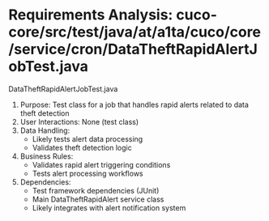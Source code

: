 # Requirements Analysis: cuco-core/src/test/java/at/a1ta/cuco/core/service/cron/DataTheftRapidAlertJobTest.java

DataTheftRapidAlertJobTest.java
1. Purpose: Test class for a job that handles rapid alerts related to data theft detection
2. User Interactions: None (test class)
3. Data Handling:
   - Likely tests alert data processing
   - Validates theft detection logic
4. Business Rules:
   - Validates rapid alert triggering conditions
   - Tests alert processing workflows
5. Dependencies:
   - Test framework dependencies (JUnit)
   - Main DataTheftRapidAlert service class
   - Likely integrates with alert notification system